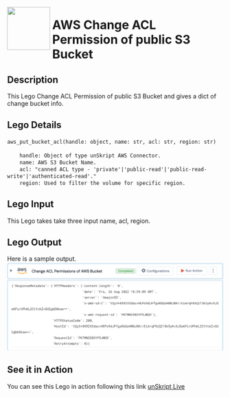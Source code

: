 [<img align="left" src="https://unskript.com/assets/favicon.png" width="100" height="100" style="padding-right: 5px">](https://unskript.com/assets/favicon.png) 
<h1>AWS Change ACL Permission of public S3 Bucket</h1>

## Description
This Lego Change ACL Permission of public S3 Bucket and gives a dict of change bucket info.


## Lego Details

    aws_put_bucket_acl(handle: object, name: str, acl: str, region: str)

        handle: Object of type unSkript AWS Connector.
        name: AWS S3 Bucket Name.
        acl: "canned ACL type - 'private'|'public-read'|'public-read-write'|'authenticated-read'."
        region: Used to filter the volume for specific region.

## Lego Input
This Lego takes take three input name, acl, region.

## Lego Output
Here is a sample output.
<img src="./1.png">


## See it in Action

You can see this Lego in action following this link [unSkript Live](https://unskript.com)